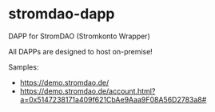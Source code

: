 # stromdao-dapp
DAPP for StromDAO (Stromkonto Wrapper)

All DAPPs are designed to host on-premise!

Samples:
- https://demo.stromdao.de/ 
- https://demo.stromdao.de/account.html?a=0x5147238171a409f621CbAe9Aaa9F08A56D2783a8#
